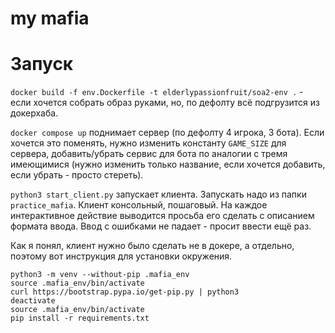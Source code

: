 # my mafia

# Запуск

```docker build -f env.Dockerfile -t elderlypassionfruit/soa2-env .``` - если хочется собрать образ руками, но, по дефолту всё подгрузится из докерхаба.

```docker compose up``` поднимает сервер (по дефолту 4 игрока, 3 бота). Если хочется это поменять, нужно изменить константу ```GAME_SIZE``` для сервера, добавить/убрать сервис для бота по аналогии с тремя имеющимися (нужно изменить только название, если хочется добавить, если убрать - просто стереть).

```python3 start_client.py``` запускает клиента. Запускать надо из папки ```practice_mafia```. Клиент консольный, пошаговый. На каждое интерактивное действие выводится просьба его сделать с описанием формата ввода. Ввод с ошибками не падает - просит ввести ещё раз. 

Как я понял, клиент нужно было сделать не в докере, а отдельно, поэтому вот инструкция для установки окружения.

```
python3 -m venv --without-pip .mafia_env
source .mafia_env/bin/activate
curl https://bootstrap.pypa.io/get-pip.py | python3
deactivate
source .mafia_env/bin/activate
pip install -r requirements.txt
```

